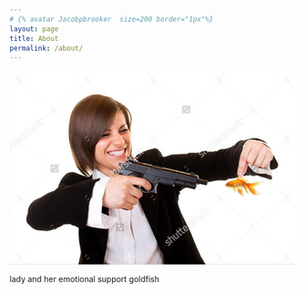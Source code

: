 ```yaml
---
# {% avatar Jacobpbrooker  size=200 border="1px"%}
layout: page
title: About
permalink: /about/
---
```

![me](/assets/img/stock.jpg)

<style>
    /* Write your CSS solution here (do not edit the surrounding HTML) */
    .avatar {
      height: 150px;
      width: 150px;
      border: 2px solid gray;
      border-radius: 50%;
    }
</style> 


lady and her emotional support goldfish

